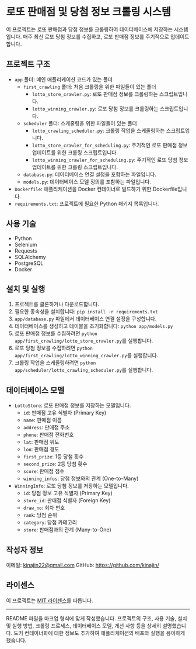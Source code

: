 # 로또 판매점 및 당첨 정보 크롤링 시스템

이 프로젝트는 로또 판매점과 당첨 정보를 크롤링하여 데이터베이스에 저장하는 시스템입니다. 매주 최신 로또 당첨 정보를 수집하고, 로또 판매점 정보를 주기적으로 업데이트합니다.

## 프로젝트 구조

- `app` 폴더: 메인 애플리케이션 코드가 있는 폴더
  - `first_crawling` 폴더: 처음 크롤링을 위한 파일들이 있는 폴더
    - `lotto_store_crawler.py`: 로또 판매점 정보를 크롤링하는 스크립트입니다.
    - `lotto_winning_crawler.py`: 로또 당첨 정보를 크롤링하는 스크립트입니다.
  - `scheduler` 폴더: 스케줄링을 위한 파일들이 있는 폴더
    - `lotto_crawling_scheduler.py`: 크롤링 작업을 스케줄링하는 스크립트입니다.
    - `lotto_store_crawler_for_scheduling.py`: 주기적인 로또 판매점 정보 업데이트를 위한 크롤링 스크립트입니다.
    - `lotto_winning_crawler_for_scheduling.py`: 주기적인 로또 당첨 정보 업데이트를 위한 크롤링 스크립트입니다.
  - `database.py`: 데이터베이스 연결 설정을 포함하는 파일입니다.
  - `models.py`: 데이터베이스 모델 정의를 포함하는 파일입니다.
- `Dockerfile`: 애플리케이션을 Docker 컨테이너로 빌드하기 위한 Dockerfile입니다.
- `requirements.txt`: 프로젝트에 필요한 Python 패키지 목록입니다.

## 사용 기술

- Python
- Selenium
- Requests
- SQLAlchemy
- PostgreSQL
- Docker

## 설치 및 실행

1. 프로젝트를 클론하거나 다운로드합니다.
2. 필요한 종속성을 설치합니다: `pip install -r requirements.txt`
3. `app/database.py` 파일에서 데이터베이스 연결 설정을 구성합니다.
4. 데이터베이스를 생성하고 테이블을 초기화합니다: `python app/models.py`
5. 로또 판매점 정보를 수집하려면 `python app/first_crawling/lotto_store_crawler.py`를 실행합니다.
6. 로또 당첨 정보를 수집하려면 `python app/first_crawling/lotto_winning_crawler.py`를 실행합니다.
7. 크롤링 작업을 스케줄링하려면 `python app/scheduler/lotto_crawling_scheduler.py`를 실행합니다.

## 데이터베이스 모델

- `LottoStore`: 로또 판매점 정보를 저장하는 모델입니다.
  - `id`: 판매점 고유 식별자 (Primary Key)
  - `name`: 판매점 이름
  - `address`: 판매점 주소
  - `phone`: 판매점 전화번호
  - `lat`: 판매점 위도
  - `lon`: 판매점 경도
  - `first_prize`: 1등 당첨 횟수
  - `second_prize`: 2등 당첨 횟수
  - `score`: 판매점 점수
  - `winning_infos`: 당첨 정보와의 관계 (One-to-Many)
- `WinningInfo`: 로또 당첨 정보를 저장하는 모델입니다.
  - `id`: 당첨 정보 고유 식별자 (Primary Key)
  - `store_id`: 판매점 식별자 (Foreign Key)
  - `draw_no`: 회차 번호
  - `rank`: 당첨 순위
  - `category`: 당첨 카테고리
  - `store`: 판매점과의 관계 (Many-to-One)

## 작성자 정보

이메일: kinajin22@gmail.com
GitHub: https://github.com/kinajin/

## 라이센스

이 프로젝트는 [MIT 라이센스](LICENSE)를 따릅니다.

---

README 파일을 마크업 형식에 맞게 작성했습니다. 프로젝트의 구조, 사용 기술, 설치 및 실행 방법, 크롤링 프로세스, 데이터베이스 모델, 개선 사항 등을 상세히 설명했습니다. 도커 컨테이너화에 대한 정보도 추가하여 애플리케이션의 배포와 실행을 용이하게 했습니다.
